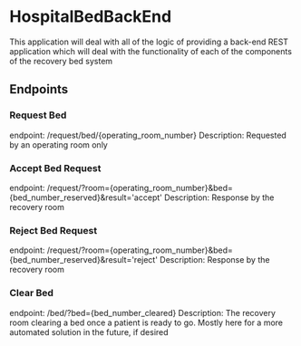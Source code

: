 # HospitalBedBackEnd

This application will deal with all of the logic of providing a back-end REST application which will deal with the functionality of each of the components of the recovery bed system

## Endpoints

### Request Bed

endpoint: /request/bed/{operating_room_number}
Description: Requested by an operating room only

### Accept Bed Request

endpoint: /request/?room={operating_room_number}&bed={bed_number_reserved}&result='accept'
Description: Response by the recovery room

### Reject Bed Request

endpoint: /request/?room={operating_room_number}&bed={bed_number_reserved}&result='reject'
Description: Response by the recovery room

### Clear Bed

endpoint: /bed/?bed={bed_number_cleared}
Description: The recovery room clearing a bed once a patient is ready to go. Mostly here for a more automated solution in the future, if desired
